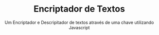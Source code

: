 <h1 align = "center">Encriptador de Textos</h1>


<p align = "center">Um Encriptador e Descripitador de textos através de uma chave utilizando Javascript</p>
